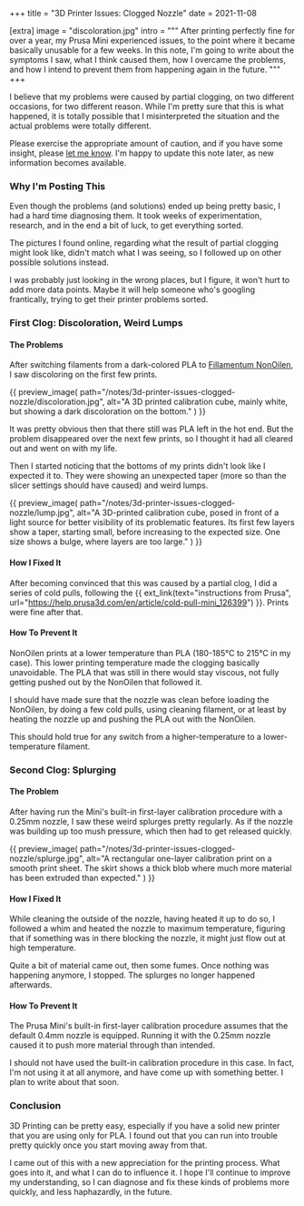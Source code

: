 +++
title = "3D Printer Issues: Clogged Nozzle"
date  = 2021-11-08

[extra]
image = "discoloration.jpg"
intro = """
After printing perfectly fine for over a year, my Prusa Mini experienced issues, to the point where it became basically unusable for a few weeks. In this note, I'm going to write about the symptoms I saw, what I think caused them, how I overcame the problems, and how I intend to prevent them from happening again in the future.
"""
+++

I believe that my problems were caused by partial clogging, on two different occasions, for two different reason. While I'm pretty sure that this is what happened, it is totally possible that I misinterpreted the situation and the actual problems were totally different.

Please exercise the appropriate amount of caution, and if you have some insight, please [let me know](/contact). I'm happy to update this note later, as new information becomes available.


### Why I'm Posting This

Even though the problems (and solutions) ended up being pretty basic, I had a hard time diagnosing them. It took weeks of experimentation, research, and in the end a bit of luck, to get everything sorted.

The pictures I found online, regarding what the result of partial clogging might look like, didn't match what I was seeing, so I followed up on other possible solutions instead.

I was probably just looking in the wrong places, but I figure, it won't hurt to add more data points. Maybe it will help someone who's googling frantically, trying to get their printer problems sorted.


### First Clog: Discoloration, Weird Lumps

#### The Problems

After switching filaments from a dark-colored PLA to [Fillamentum NonOilen](/notes/fillamentum-nonoilen-on-prusa-mini/), I saw discoloring on the first few prints.

{{
    preview_image(
        path="/notes/3d-printer-issues-clogged-nozzle/discoloration.jpg",
        alt="A 3D printed calibration cube, mainly white, but showing a dark discoloration on the bottom."
    )
}}

It was pretty obvious then that there still was PLA left in the hot end. But the problem disappeared over the next few prints, so I thought it had all cleared out and went on with my life.

Then I started noticing that the bottoms of my prints didn't look like I expected it to. They were showing an unexpected taper (more so than the slicer settings should have caused) and weird lumps.

{{
    preview_image(
        path="/notes/3d-printer-issues-clogged-nozzle/lump.jpg",
        alt="A 3D-printed calibration cube, posed in front of a light source for better visibility of its problematic features. Its first few layers show a taper, starting small, before increasing to the expected size. One size shows a bulge, where layers are too large."
    )
}}

#### How I Fixed It

After becoming convinced that this was caused by a partial clog, I did a series of cold pulls, following the {{ ext_link(text="instructions from Prusa", url="https://help.prusa3d.com/en/article/cold-pull-mini_126399") }}. Prints were fine after that.

#### How To Prevent It

NonOilen prints at a lower temperature than PLA (180-185°C to 215°C in my case). This lower printing temperature made the clogging basically unavoidable. The PLA that was still in there would stay viscous, not fully getting pushed out by the NonOilen that followed it.

I should have made sure that the nozzle was clean before loading the NonOilen, by doing a few cold pulls, using cleaning filament, or at least by heating the nozzle up and pushing the PLA out with the NonOilen.

This should hold true for any switch from a higher-temperature to a lower-temperature filament.


### Second Clog: Splurging

#### The Problem

After having run the Mini's built-in first-layer calibration procedure with a 0.25mm nozzle, I saw these weird splurges pretty regularly. As if the nozzle was building up too mush pressure, which then had to get released quickly.

{{
    preview_image(
        path="/notes/3d-printer-issues-clogged-nozzle/splurge.jpg",
        alt="A rectangular one-layer calibration print on a smooth print sheet. The skirt shows a thick blob where much more material has been extruded than expected."
    )
}}

#### How I Fixed It

While cleaning the outside of the nozzle, having heated it up to do so, I followed a whim and heated the nozzle to maximum temperature, figuring that if something was in there blocking the nozzle, it might just flow out at high temperature.

Quite a bit of material came out, then some fumes. Once nothing was happening anymore, I stopped. The splurges no longer happened afterwards.

#### How To Prevent It

The Prusa Mini's built-in first-layer calibration procedure assumes that the default 0.4mm nozzle is equipped. Running it with the 0.25mm nozzle caused it to push more material through than intended.

I should not have used the built-in calibration procedure in this case. In fact, I'm not using it at all anymore, and have come up with something better. I plan to write about that soon.


### Conclusion

3D Printing can be pretty easy, especially if you have a solid new printer that you are using only for PLA. I found out that you can run into trouble pretty quickly once you start moving away from that.

I came out of this with a new appreciation for the printing process. What goes into it, and what I can do to influence it. I hope I'll continue to improve my understanding, so I can diagnose and fix these kinds of problems more quickly, and less haphazardly, in the future.
